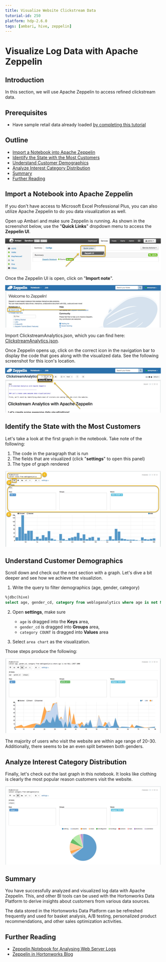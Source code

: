 ```yaml
---
title: Visualize Website Clickstream Data
tutorial-id: 250
platform: hdp-2.6.0
tags: [ambari, hive, zeppelin]
---
```


# Visualize Log Data with Apache Zeppelin

## Introduction

In this section, we will use Apache Zeppelin to access refined clickstream data.


## Prerequisites

-   Have sample retail data already loaded [by completing this tutorial](https://hortonworks.com/hadoop-tutorial/loading-data-into-the-hortonworks-sandbox)


## Outline

-   [Import a Notebook into Apache Zeppelin](#import-a-notebook-into-apache-zeppelin)
-   [Identify the State with the Most Customers](#identify-the-state-with-the-most-customers)
-   [Understand Customer Demographics](#understand-customer-demographics)
-   [Analyze Interest Category Distribution](#analyze-interest-category-distribution)
-   [Summary](#summary)
-   [Further Reading](#further-reading)


## Import a Notebook into Apache Zeppelin

If you don't have access to Microsoft Excel Professional Plus, you can also utilize Apache Zeppelin to do you data visualization as well.

Open up Ambari and make sure Zeppelin is running.  As shown in the screenshot below, use the "**Quick Links**" dropdown menu to access the **Zeppelin UI**.

![Open Zeppelin UI](assets/zeppelin-open.jpg)

Once the Zeppelin UI is open, click on "**Import note**".

![Open Zeppelin UI](assets/zeppelin-import-note.jpg)

Import ClickstreamAnalytics.json, which you can find here: [ClickstreamAnalytics.json](assets/ClickstreamAnalytics.json).

Once Zeppelin opens up, click on the correct icon in the navigation bar to display the code that goes along with the visualized data.  See the following screenshot for this icon's location.

![Open Zeppelin UI](assets/zeppelin-show-code.jpg)


## Identify the State with the Most Customers

Let's take a look at the first graph in the notebook.  Take note of the following:

1. The code in the paragraph that is run
2. The fields that are visualized (click "**settings**" to open this panel)
3. The type of graph rendered

![Zeppelin States Graph](assets/zeppelin-states-graph.jpg)


## Understand Customer Demographics

Scroll down and check out the next section with a graph.  Let's dive a bit deeper and see how we achieve the visualizion.

1. Write the query to filter demographics (age, gender, category)
```sql
%jdbc(hive)
select age, gender_cd, category from webloganalytics where age is not NULL LIMIT 1000
```
2. Open **settings**, make sure
    -   `age` is dragged into the **Keys** area,
    -   `gender_cd` is dragged into **Groups** area,
    -   `category COUNT` is dragged into **Values** area

3. Select `area chart` as the visualization.

Those steps produce the following:

![Zeppelin Demographics Graph](assets/zeppelin-demographics-graph.jpg)

The majority of users who visit the website are within age range of 20-30. Additionally, there seems to be an even split between both genders.


## Analyze Interest Category Distribution

Finally, let's check out the last graph in this notebook.  It looks like clothing is clearly the most popular reason customers visit the website.

![Zeppelin Category Graph](assets/zeppelin-category-graph.jpg)


## Summary

You have successfully analyzed and visualized log data with Apache Zeppelin.  This, and other BI tools can be used with the Hortonworks Data Platform to derive insights about customers from various data sources.

The data stored in the Hortonworks Data Platform can be refreshed frequently and used for basket analysis, A/B testing, personalized product recommendations, and other sales optimization activities.


## Further Reading

-   [Zeppelin Notebook for Analysing Web Server Logs](https://community.hortonworks.com/content/repo/56765/zeppelin-notebook-for-analysing-web-server-logs.html)
-   [Zeppelin in Hortonworks Blog](https://hortonworks.com/apache/zeppelin/#blog)
